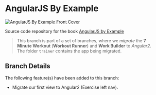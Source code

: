 # AngularJS By Example

[![AngularJS By Example Front Cover](https://d1ldz4te4covpm.cloudfront.net/sites/default/files/imagecache/ppv4_main_book_cover/9781783553815.png)](https://www.packtpub.com/web-development/angularjs-example)

Source code repository for the book [AngularJS by Example](https://www.packtpub.com/web-development/angularjs-example)

> This branch is part of a set of branches, where we *migrate* the **7 Minute Workout** (**Workout Runner**) and **Work Builder** to *Angular2*. The folder `trainer` contains the app being migrated. 

## Branch Details

The following feature(s) have been added to this branch:
* Migrate our first view to Angular2 (Exercise left nav).